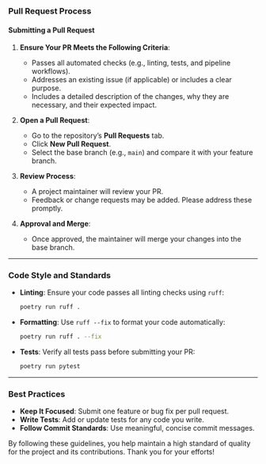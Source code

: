 ### **Pull Request Process**

#### **Submitting a Pull Request**

1. **Ensure Your PR Meets the Following Criteria**:
   - Passes all automated checks (e.g., linting, tests, and pipeline workflows).
   - Addresses an existing issue (if applicable) or includes a clear purpose.
   - Includes a detailed description of the changes, why they are necessary, and their expected impact.

2. **Open a Pull Request**:
   - Go to the repository’s **Pull Requests** tab.
   - Click **New Pull Request**.
   - Select the base branch (e.g., `main`) and compare it with your feature branch.

3. **Review Process**:
   - A project maintainer will review your PR.
   - Feedback or change requests may be added. Please address these promptly.

4. **Approval and Merge**:
   - Once approved, the maintainer will merge your changes into the base branch.

---

### **Code Style and Standards**

- **Linting**: Ensure your code passes all linting checks using `ruff`:
  ```bash
  poetry run ruff .
  ```
- **Formatting**: Use `ruff --fix` to format your code automatically:
  ```bash
  poetry run ruff . --fix
  ```
- **Tests**: Verify all tests pass before submitting your PR:
  ```bash
  poetry run pytest
  ```

---

### **Best Practices**

- **Keep It Focused**: Submit one feature or bug fix per pull request.
- **Write Tests**: Add or update tests for any code you write.
- **Follow Commit Standards**: Use meaningful, concise commit messages.

By following these guidelines, you help maintain a high standard of quality for the project and its contributions. Thank you for your efforts!